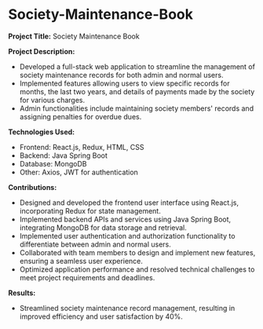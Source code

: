 # Society-Maintenance-Book

**Project Title:** Society Maintenance Book

**Project Description:**
- Developed a full-stack web application to streamline the management of society maintenance records for both admin and normal users.
- Implemented features allowing users to view specific records for months, the last two years, and details of payments made by the society for various charges.
- Admin functionalities include maintaining society members' records and assigning penalties for overdue dues.

**Technologies Used:**
- Frontend: React.js, Redux, HTML, CSS
- Backend: Java Spring Boot
- Database: MongoDB
- Other: Axios, JWT for authentication

**Contributions:**
- Designed and developed the frontend user interface using React.js, incorporating Redux for state management.
- Implemented backend APIs and services using Java Spring Boot, integrating MongoDB for data storage and retrieval.
- Implemented user authentication and authorization functionality to differentiate between admin and normal users.
- Collaborated with team members to design and implement new features, ensuring a seamless user experience.
- Optimized application performance and resolved technical challenges to meet project requirements and deadlines.

**Results:**
- Streamlined society maintenance record management, resulting in improved efficiency and user satisfaction by 40%.

